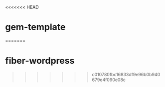 <<<<<<< HEAD
# gem-template
=======
# fiber-wordpress
>>>>>>> c010780fbc16833df9e96b0b940679e4f090e08c
